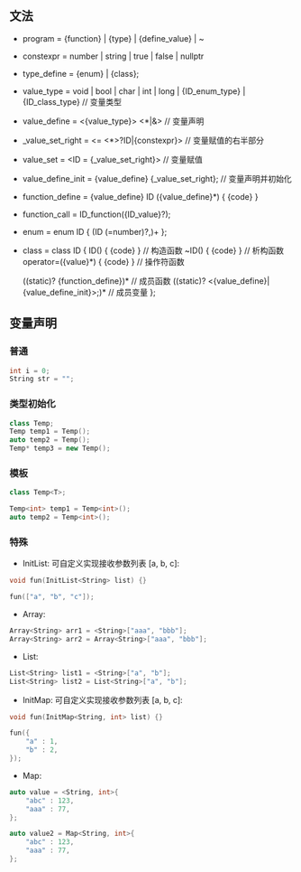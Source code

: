 ## 文法
- program = {function} | {type} | {define_value} | ~

- constexpr = number | string | true | false | nullptr
- type_define = {enum} | {class};

- value_type = void | bool | char | int | long | {ID_enum_type} | {ID_class_type} // 变量类型
- value_define = <{value_type}> <*|&> <ID> // 变量声明
- _value_set_right = <= <*>?ID|{constexpr}>                   // 变量赋值的右半部分
- value_set = <ID = {_value_set_right}>                       // 变量赋值
- value_define_init = {value_define} {_value_set_right};      // 变量声明并初始化

- function_define = {value_define} ID ({value_define}*) {
	{code}
}
- function_call = ID_function({ID_value}?);

- enum = enum ID { (ID (=number)?,)+ };
- class = class ID { 
	ID() { {code} }	                    // 构造函数
	~ID() { {code} }	                // 析构函数
	operator=({value}*) { {code} } 		// 操作符函数

	((static)? {function_define})*  	// 成员函数
	((static)? <{value_define}|{value_define_init}>;)* 		// 成员变量
};

## 变量声明
### 普通
```c++
int i = 0;
String str = "";
```
### 类型初始化
```c++
class Temp;
Temp temp1 = Temp();
auto temp2 = Temp();
Temp* temp3 = new Temp();
```

### 模板
```c++
class Temp<T>;

Temp<int> temp1 = Temp<int>();
auto temp2 = Temp<int>();
```

### 特殊
- InitList: 可自定义实现接收参数列表 [a, b, c]:
```c++
void fun(InitList<String> list) {}

fun(["a", "b", "c"]);
```

- Array: 
```c++
Array<String> arr1 = <String>["aaa", "bbb"];
Array<String> arr2 = Array<String>["aaa", "bbb"];
```
- List: 
```c++
List<String> list1 = <String>["a", "b"];
List<String> list2 = List<String>["a", "b"];
```

- InitMap: 可自定义实现接收参数列表 [a, b, c]:
```c++
void fun(InitMap<String, int> list) {}

fun({
    "a" : 1,
    "b" : 2,
});
```

- Map:
```c++
auto value = <String, int>{
    "abc" : 123,
    "aaa" : 77,
};

auto value2 = Map<String, int>{
    "abc" : 123,
    "aaa" : 77,
};
```
